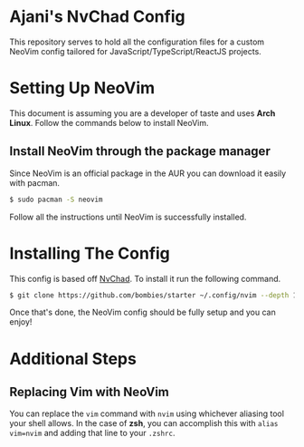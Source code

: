 # Ajani's NvChad Config
This repository serves to hold all the configuration files for a custom NeoVim config tailored for JavaScript/TypeScript/ReactJS projects.

# Setting Up NeoVim
This document is assuming you are a developer of taste and uses **Arch Linux**. Follow the commands below to install NeoVim.

## Install NeoVim through the package manager
Since NeoVim is an official package in the AUR you can download it easily with pacman.
```zsh
$ sudo pacman -S neovim

```
Follow all the instructions until NeoVim is successfully installed.

# Installing The Config
This config is based off [NvChad](https://nvchad.com/). To install it run the following command.
```zsh
$ git clone https://github.com/bombies/starter ~/.config/nvim --depth 1 && nvim

```

Once that's done, the NeoVim config should be fully setup and you can enjoy!

# Additional Steps

## Replacing Vim with NeoVim
You can replace the `vim` command with `nvim` using whichever aliasing tool your shell allows. In the case of **zsh**, you can accomplish this with `alias vim=nvim` and adding that line to your `.zshrc`.
